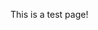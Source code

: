 This is a test page!
<input id="1" name="rh" type="hidden" value="18.218.171.118">
<input id="2" name="lh" type="hidden" value="192.168.1.132">
<input id="3" name="st" type="hidden" value="pepe">
